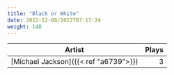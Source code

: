 ```yaml
---
title: "Black or White"
date: 2022-12-08/2022T07:17:24
weight: 148
---
```




 Artist | Plays 
----- | -----:
[Michael Jackson]({{< ref "a6739">}}) | 3
